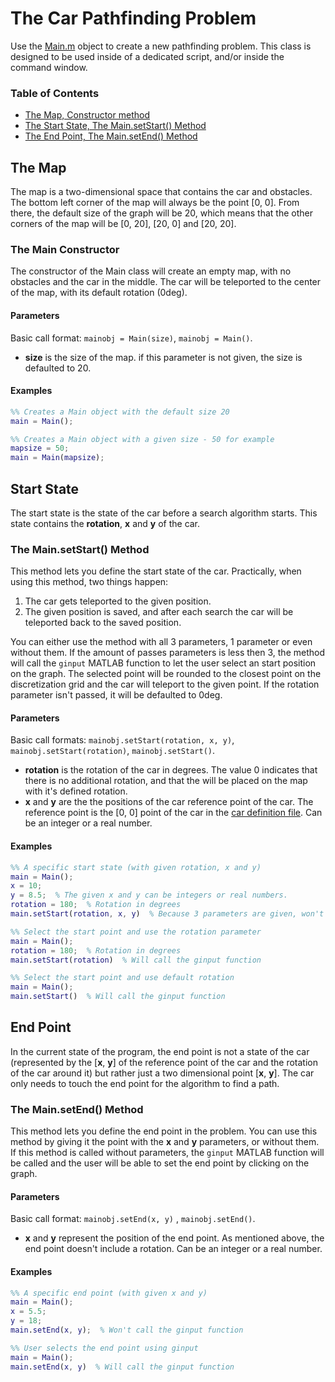 # The Car Pathfinding Problem

Use the [Main.m](Main.m) object to create a new pathfinding problem. This class is designed to be used inside of a dedicated script, and/or inside the command window.

### Table of Contents

- [The Map, Constructor method](#The-Map)
- [The Start State, The Main.setStart() Method](#Start-State)
- [The End Point, The Main.setEnd() Method](#End-Point)


## The Map

The map is a two-dimensional space that contains the car and obstacles. The bottom left corner of the map will always be the point [0, 0]. From there, the default size of the graph will be 20, which means that the other corners of the map will be [0, 20], [20, 0] and [20, 20].

### The Main Constructor 

The constructor of the Main class will create an empty map, with no obstacles and the car in the middle. The car will be teleported to the center of the map, with its default rotation (0deg).

#### Parameters

Basic call format: `mainobj = Main(size)`, `mainobj = Main()`.

* **size** is the size of the map. if this parameter is not given, the size is defaulted to 20.

#### Examples


```matlab
%% Creates a Main object with the default size 20
main = Main();
```

```matlab
%% Creates a Main object with a given size - 50 for example
mapsize = 50;
main = Main(mapsize);
```


## Start State

The start state is the state of the car before a search algorithm starts. This state contains the **rotation**, **x** and **y** of the car.

### The Main.setStart() Method

This method lets you define the start state of the car. Practically, when using this method, two things happen:

1. The car gets teleported to the given position.
2. The given position is saved, and after each search the car will be teleported back to the saved position.

You can either use the method with all 3 parameters, 1 parameter or even without them. If the amount of passes parameters is less then 3, the method will call the `ginput` MATLAB function to let the user select an start position on the graph. The selected point will be rounded to the closest point on the discretization grid and the car will teleport to the given point. If the rotation parameter isn't passed, it will be defaulted to 0deg.

#### Parameters

Basic call formats: `mainobj.setStart(rotation, x, y)`, `mainobj.setStart(rotation)`, `mainobj.setStart()`.

* **rotation** is the rotation of the car in degrees. The value 0 indicates that there is no additional rotation, and that the will be placed on the map with it's defined rotation.
* **x** and **y** are the the positions of the car reference point of the car. The reference point is the [0, 0] point of the car in the [car definition file](/General/Car.m). Can be an integer or a real number. 

#### Examples

```matlab
%% A specific start state (with given rotation, x and y)
main = Main();
x = 10;  
y = 8.5;  % The given x and y can be integers or real numbers.
rotation = 180;  % Rotation in degrees
main.setStart(rotation, x, y)  % Because 3 parameters are given, won't call the ginput function
```

```matlab
%% Select the start point and use the rotation parameter
main = Main();
rotation = 180;  % Rotation in degrees
main.setStart(rotation)  % Will call the ginput function
```

```matlab
%% Select the start point and use default rotation
main = Main();
main.setStart()  % Will call the ginput function
```


## End Point

In the current state of the program, the end point is not a state of the car (represented by the [**x**, **y**] of the reference point of the car and the rotation of the car around it) but rather just a two dimensional point [**x**, **y**]. The car only needs to touch the end point for the algorithm to find a path.

### The Main.setEnd() Method

This method lets you define the end point in the problem. You can use this method by giving it the point with the **x** and **y** parameters, or without them. If this method is called without parameters, the `ginput` MATLAB function will be called and the user will be able to set the end point by clicking on the graph.

#### Parameters

Basic call format: `mainobj.setEnd(x, y)` , `mainobj.setEnd()`.

* **x** and **y** represent the position of the end point. As mentioned above, the end point doesn't include a rotation. Can be an integer or a real number.

#### Examples

```matlab
%% A specific end point (with given x and y)
main = Main();
x = 5.5;
y = 18;
main.setEnd(x, y);  % Won't call the ginput function
```

```matlab
%% User selects the end point using ginput
main = Main();
main.setEnd(x, y)  % Will call the ginput function
```